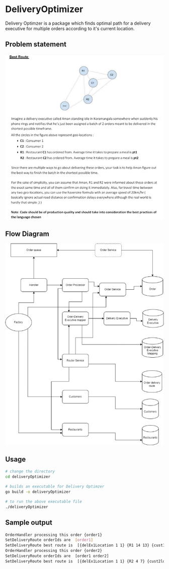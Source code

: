 # DeliveryOptimizer

Delivery Optimzer is a package which finds optimal path for a delivery executive for multiple orders according to it's current location.

## Problem statement

![problem statement](problem_statement.png) 

## Flow Diagram

![flow diagram](flowchart.png) 


## Usage

```bash
# change the directory
cd deliveryOptimizer
```

```bash
# builds an executable for Delivery Optimzer
go build -o deliveryOptimizer
```

```bash
# to run the above executable file
./deliveryOptimizer
```

## Sample output

```bash
OrderHandler processing this order {order1}
SetDeliveryRoute orderIds are  [order1]
SetDeliveryRoute best route is  [{delEx1Location 1 1} {R1 14 13} {cust1loc 23 14}]
OrderHandler processing this order {order2}
SetDeliveryRoute orderIds are  [order1 order2]
SetDeliveryRoute best route is  [{delEx1Location 1 1} {R2 4 7} {cust2loc 7 9} {R1 14 13} {cust1loc 23 14}]
```